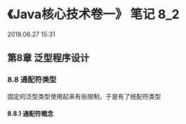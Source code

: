 # 《Java核心技术卷一》 笔记 8_2

2019.06.27 15:31



## 第8章 泛型程序设计

### 8.8 通配符类型

固定的泛型类型使用起来有些限制，于是有了统配符类型



#### 8.8.1 通配符概念

